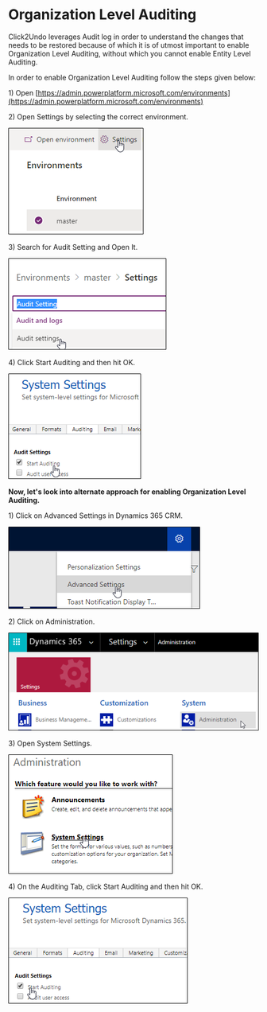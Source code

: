 # Organization Level Auditing

Click2Undo leverages Audit log in order to understand the changes that needs to be restored because of which it is of utmost important to enable Organization Level Auditing, without which you cannot enable Entity Level Auditing.

In order to enable Organization Level Auditing follow the steps given below:

1\) Open [https://admin.powerplatform.microsoft.com/environments](https://admin.powerplatform.microsoft.com/environments)

2\) Open Settings by selecting the correct environment.

![](<../../.gitbook/assets/image (62).png>)

3\) Search for Audit Setting and Open It.

![](<../../.gitbook/assets/image (153).png>)

4\) Click Start Auditing and then hit OK.

![](<../../.gitbook/assets/image (52).png>)

**Now, let's look into alternate approach for enabling Organization Level Auditing.**

1\) Click on Advanced Settings in Dynamics 365 CRM.

![](<../../.gitbook/assets/image (237).png>)

2\) Click on Administration.

![](<../../.gitbook/assets/image (185).png>)

3\) Open System Settings.

![](<../../.gitbook/assets/image (175).png>)

4\) On the Auditing Tab, click Start Auditing and then hit OK.

![](<../../.gitbook/assets/image (14).png>)

